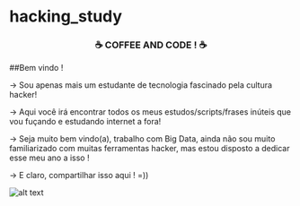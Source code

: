 # hacking_study

<h3 align="center">
   ☕ COFFEE AND CODE ! ☕
</h3>

##Bem vindo !

<p> -> Sou apenas mais um estudante de tecnologia fascinado pela cultura hacker!</p>
<p> -> Aqui você irá encontrar todos os meus estudos/scripts/frases inúteis que vou fuçando e estudando internet a fora!</p>
<p> -> Seja muito bem vindo(a), trabalho com Big Data, ainda não sou muito familiarizado com muitas ferramentas hacker, mas estou disposto a dedicar esse meu ano a isso !</p>
<p> -> E claro, compartilhar isso aqui ! =))</p>


![alt text](https://ya-webdesign.com/images250_/mr-robot-png-12.png)
